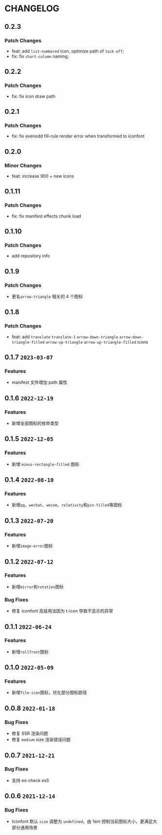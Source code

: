 # CHANGELOG

## 0.2.3

### Patch Changes

- feat: add `list-numbered` icon, optimize path of `lock-off`;
- fix: fix `chart-column` naming;

## 0.2.2

### Patch Changes

- fix: fix icon draw path

## 0.2.1

### Patch Changes

- fix: fix evenodd fill-rule render error when transformed to iconfont

## 0.2.0

### Minor Changes

- feat: increase 900 + new icons

## 0.1.11

### Patch Changes

- fix: fix manifest effects chunk load

## 0.1.10

### Patch Changes

- add repository info

## 0.1.9

### Patch Changes

- 更名`arrow-triangle` 相关的 4 个图标

## 0.1.8

### Patch Changes

- feat: add `translate` `translate-1` `arrow-down-triangle` `arrow-down-triangle-filled` `arrow-up-triangle` `arrow-up-triangle-filled` icons

## 0.1.7 `2023-03-07`

### Features

- manifest 文件增加 path 属性

## 0.1.6 `2022-12-19`

### Features

- 新增全部图标的枚举类型

## 0.1.5 `2022-12-05`

### Features

- 新增 `minus-rectangle-filled` 图标

## 0.1.4 `2022-08-10`

### Features

- 新增`qq`、`wechat`、`wecom`、`relativity`和`pin-filled`等图标

## 0.1.3 `2022-07-20`

### Features

- 新增`image-error`图标

## 0.1.2 `2022-07-12`

### Features

- 新增`mirror`和`rotation`图标

### Bug Fixes

- 修复 iconfont 高级用法因为 t-icon 导致不显示的异常

## 0.1.1 `2022-06-24`

### Features

- 新增`rollfront`图标

## 0.1.0 `2022-05-09`

### Features

- 新增`file-icon`图标，优化部分图标路径

## 0.0.8 `2022-01-18`

### Bug Fixes

- 修复 SSR 渲染问题
- 修复 `medium` size 渲染错误问题

## 0.0.7 `2021-12-21`

### Bug Fixes

- 支持 es-check es5

## 0.0.6 `2021-12-14`

### Bug Fixes

- Iconfont 默认 `size` 调整为 `undefined`，由 1em 控制当前图标大小，更满足大部分通用场景
